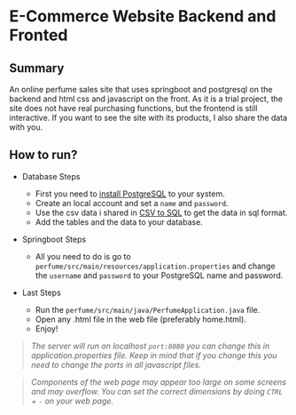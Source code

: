 # E-Commerce Website Backend and Fronted

 ## Summary
An online perfume sales site that uses springboot and postgresql on the backend and html css and javascript on the front. As it is a trial project, the site does not have real purchasing functions, but the frontend is still interactive. If you want to see the site with its products, I also share the data with you.
 
 ## How to run?
 - Database Steps
   - First you need to [install PostgreSQL](https://www.postgresql.org/) to your system.
   - Create an local account and set a `name` and `password`.
   - Use the csv data i shared in [CSV to SQL](https://www.convertcsv.com/csv-to-sql.htm) to get the data in sql format.
   - Add the tables and the data to your database.
 
 - Springboot Steps
   - All you need to do is go to `perfume/src/main/resources/application.properties` and change the `username` and `password` to your PostgreSQL name and password.
 
 - Last Steps
   - Run the `perfume/src/main/java/PerfumeApplication.java` file.
   - Open any .html file in the web file (preferably home.html).
   - Enjoy!
  
> *The server will run on localhost `port:8080` you can change this in application.properties file. Keep in mind that if you change this you need to change the ports in all javascript files.*

> *Components of the web page may appear too large on some screens and may overflow. You can set the correct dimensions by doing `CTRL` + `-` on your web page.*
